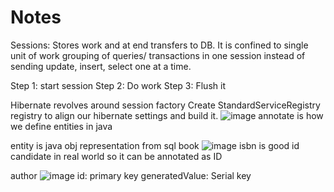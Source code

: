 # Notes

Sessions: Stores work and at end transfers to DB. It is confined to single unit of work
grouping of queries/ transactions in one session instead of sending update, insert, select one at a time.

Step 1: start session
Step 2: Do work
Step 3: Flush it

Hibernate revolves around session factory
Create StandardServiceRegistry registry to align our hibernate settings and build it.
![image](https://github.com/user-attachments/assets/a97772d5-302b-4c9b-8677-2a2f2ee2ebc4)
annotate is how we define entities in java

entity is java obj representation from sql
book
![image](https://github.com/user-attachments/assets/6ad86146-6cd8-4cd9-ab7e-97f72282fb99)
isbn is good id candidate in real world so it can be annotated as ID

author
![image](https://github.com/user-attachments/assets/959347fe-e62c-423b-88f0-8009d2e6726a)
id: primary key
generatedValue: Serial key
